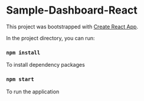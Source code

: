 # Sample-Dashboard-React

This project was bootstrapped with [Create React App](https://github.com/facebook/create-react-app).

In the project directory, you can run:

### `npm install`
To install dependency packages

### `npm start`
To run the application
